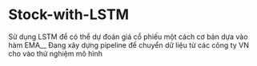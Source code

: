 # Stock-with-LSTM
Sử dụng LSTM để có thể dự đoán giá cổ phiếu một cách cơ bản dựa vào hàm EMA__
Đang xây dựng pipeline để chuyển dữ liệu từ các công ty VN cho vào thử nghiệm mô hình
